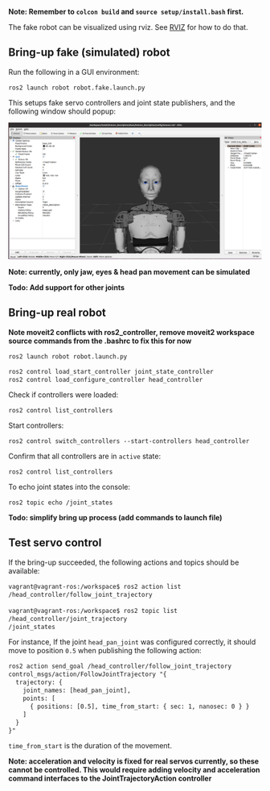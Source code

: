 
**Note: Remember to `colcon build` and `source setup/install.bash` first.**

The fake robot can be visualized using rviz.
See [RVIZ](RVIZ.md) for how to do that.

## Bring-up fake (simulated) robot

Run the following in a GUI environment:

```console
ros2 launch robot robot.fake.launch.py
```

This setups fake servo controllers and joint state publishers, and the following window should popup:

![](../img/inmoov_rviz.png)

**Note: currently, only jaw, eyes & head pan movement can be simulated**

**Todo: Add support for other joints**

## Bring-up real robot

**Note moveit2 conflicts with ros2_controller, remove moveit2 workspace source commands from the .bashrc to fix this for now**

```console
ros2 launch robot robot.launch.py
```

```console
ros2 control load_start_controller joint_state_controller
ros2 control load_configure_controller head_controller
```

Check if controllers were loaded:

```console
ros2 control list_controllers
```

Start controllers:

```console
ros2 control switch_controllers --start-controllers head_controller
```

Confirm that all controllers are in `active` state:

```console
ros2 control list_controllers
```

To echo joint states into the console:

```console
ros2 topic echo /joint_states
```

**Todo: simplify bring up process (add commands to launch file)**

## Test servo control

If the bring-up succeeded, the following actions and topics should be available:

```console
vagrant@vagrant-ros:/workspace$ ros2 action list
/head_controller/follow_joint_trajectory

vagrant@vagrant-ros:/workspace$ ros2 topic list
/head_controller/joint_trajectory
/joint_states
```

For instance, If the joint `head_pan_joint` was configured correctly, it should move to position `0.5`
when publishing the following action:

```console
ros2 action send_goal /head_controller/follow_joint_trajectory control_msgs/action/FollowJointTrajectory "{
  trajectory: {
    joint_names: [head_pan_joint],
    points: [
      { positions: [0.5], time_from_start: { sec: 1, nanosec: 0 } }
    ]
  }
}"
```

`time_from_start` is the duration of the movement.

**Note: acceleration and velocity is fixed for real servos currently, so these cannot be controlled. This would require adding velocity and acceleration command interfaces to the JointTrajectoryAction controller**

<!--
## MoveIt!

![](./../img/moveit_pipeline.png)

https://moveit.ros.org/documentation/concepts/
-->
